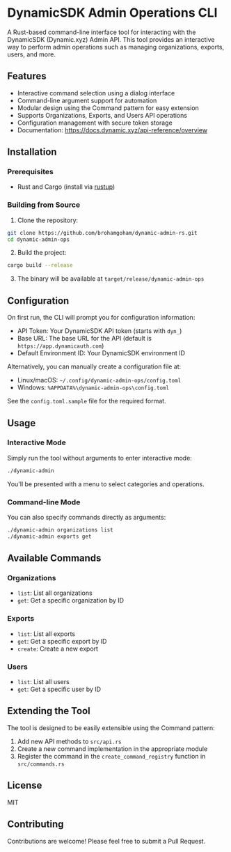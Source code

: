 
# DynamicSDK Admin Operations CLI

A Rust-based command-line interface tool for interacting with the DynamicSDK (Dynamic.xyz) Admin API. This tool provides an interactive way to perform admin operations such as managing organizations, exports, users, and more.

## Features

- Interactive command selection using a dialog interface
- Command-line argument support for automation
- Modular design using the Command pattern for easy extension
- Supports Organizations, Exports, and Users API operations
- Configuration management with secure token storage
- Documentation: https://docs.dynamic.xyz/api-reference/overview

## Installation

### Prerequisites

- Rust and Cargo (install via [rustup](https://rustup.rs/))

### Building from Source

1. Clone the repository:
```bash
git clone https://github.com/brohamgoham/dynamic-admin-rs.git
cd dynamic-admin-ops
```

2. Build the project:
```bash
cargo build --release
```

3. The binary will be available at `target/release/dynamic-admin-ops`

## Configuration

On first run, the CLI will prompt you for configuration information:

- API Token: Your DynamicSDK API token (starts with `dyn_`)
- Base URL: The base URL for the API (default is `https://app.dynamicauth.com`)
- Default Environment ID: Your DynamicSDK environment ID

Alternatively, you can manually create a configuration file at:
- Linux/macOS: `~/.config/dynamic-admin-ops/config.toml`
- Windows: `%APPDATA%\dynamic-admin-ops\config.toml`

See the `config.toml.sample` file for the required format.

## Usage

### Interactive Mode

Simply run the tool without arguments to enter interactive mode:

```bash
./dynamic-admin
```

You'll be presented with a menu to select categories and operations.

### Command-line Mode

You can also specify commands directly as arguments:

```bash
./dynamic-admin organizations list
./dynamic-admin exports get
```

## Available Commands

### Organizations
- `list`: List all organizations
- `get`: Get a specific organization by ID

### Exports
- `list`: List all exports
- `get`: Get a specific export by ID
- `create`: Create a new export

### Users
- `list`: List all users
- `get`: Get a specific user by ID

## Extending the Tool

The tool is designed to be easily extensible using the Command pattern:

1. Add new API methods to `src/api.rs`
2. Create a new command implementation in the appropriate module
3. Register the command in the `create_command_registry` function in `src/commands.rs`

## License

MIT

## Contributing

Contributions are welcome! Please feel free to submit a Pull Request.
